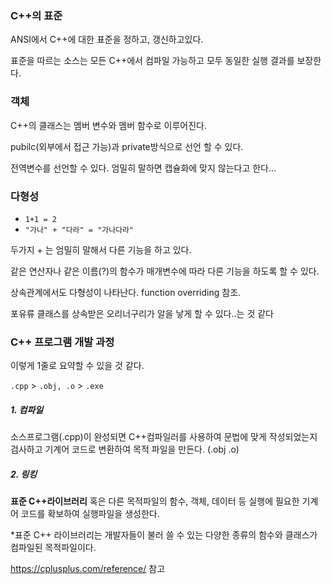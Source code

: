 ### C++의 표준

ANSI에서 C++에 대한 표준을 정하고, 갱신하고있다.

표준을 따르는 소스는 모든 C++에서 컴파일 가능하고 모두 동일한 실행 결과를 보장한다.



### 객체

C++의 클래스는 멤버 변수와 멤버 함수로 이루어진다.

pubilc(외부에서 접근 가능)과 private방식으로 선언 할 수 있다.



전역변수를 선언할 수 있다. 엄밀히 말하면 캡슐화에 맞지 않는다고 한다...



### 다형성

- `1+1 = 2`
- `"가나" + "다라" = "가나다라"`

두가지 + 는 엄밀히 말해서 다른 기능을 하고 있다.

같은 연산자나 같은 이름(?)의 함수가 매개변수에 따라 다른 기능을 하도록 할 수 있다.



상속관계에서도 다형성이 나타난다. function overriding 참조.

포유류 클래스를 상속받은 오리너구리가 알을 낳게 할 수 있다..는 것 같다



### C++ 프로그램 개발 과정

이렇게 1줄로 요약할 수 있을 것 같다.

`.cpp`   >   `.obj, .o`   >   `.exe`



##### 1. 컴파일

소스프로그램(.cpp)이 완성되면 C++컴파일러를 사용하여 문법에 맞게 작성되었는지 검사하고 기계어 코드로 변환하여 목적 파일을 만든다. (.obj  .o)



##### 2. 링킹

**표준 C++라이브러리** 혹은 다른 목적파일의 함수, 객체, 데이터 등 실행에 필요한 기계어 코드를 확보하여 실행파일을 생성한다.



*표준 C++ 라이브러리는 개발자들이 불러 쓸 수 있는 다양한 종류의 함수와 클래스가 컴파일된 목적파일이다.

https://cplusplus.com/reference/ 참고





